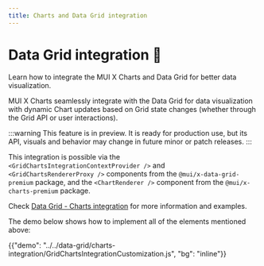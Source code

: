 ```yaml
---
title: Charts and Data Grid integration
---
```


# Data Grid integration [<span class="plan-premium"></span>](/x/introduction/licensing/#premium-plan 'Premium plan') 🧪

<p class="description">Learn how to integrate the MUI X Charts and Data Grid for better data visualization.</p>

MUI X Charts seamlessly integrate with the Data Grid for data visualization with dynamic Chart updates based on Grid state changes (whether through the Grid API or user interactions).

:::warning
This feature is in preview. It is ready for production use, but its API, visuals and behavior may change in future minor or patch releases.
:::

This integration is possible via the `<GridChartsIntegrationContextProvider />` and `<GridChartsRendererProxy />` components from the `@mui/x-data-grid-premium` package, and the `<ChartRenderer />` component from the `@mui/x-charts-premium` package.

Check [Data Grid - Charts integration](/x/react-data-grid/charts-integration/) for more information and examples.

The demo below shows how to implement all of the elements mentioned above:

{{"demo": "../../data-grid/charts-integration/GridChartsIntegrationCustomization.js", "bg": "inline"}}
